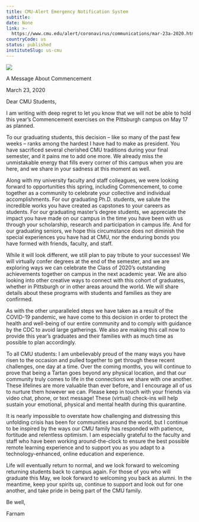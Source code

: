 ```yaml
---
title: CMU-Alert Emergency Notification System
subtitle: 
date: None
link: >-
  https://www.cmu.edu/alert/coronavirus/communications/mar-23a-2020.html
countryCode: us
status: published
instituteSlug: us-cmu
---
```

![](https://www.cmu.edu/favicon.ico)

A Message About Commencement

March 23, 2020

Dear CMU Students,

I am writing with deep regret to let you know that we will not be able to hold this year’s Commencement exercises on the Pittsburgh campus on May 17 as planned.

To our graduating students, this decision – like so many of the past few weeks – ranks among the hardest I have had to make as president. You have sacrificed several cherished CMU traditions during your final semester, and it pains me to add one more. We already miss the unmistakable energy that fills every corner of this campus when you are here, and we share in your sadness at this moment as well.

Along with my university faculty and staff colleagues, we were looking forward to opportunities this spring, including Commencement, to come together as a community to celebrate your collective and individual accomplishments. For our graduating Ph.D. students, we salute the incredible works you have created as capstones to your careers as students. For our graduating master’s degree students, we appreciate the impact you have made on our campus in the time you have been with us through your scholarship, research and participation in campus life. And for our graduating seniors, we hope this circumstance does not diminish the special experiences you have had at CMU, nor the enduring bonds you have formed with friends, faculty, and staff.

While it will look different, we still plan to pay tribute to your successes! We will virtually confer degrees at the end of the semester, and we are exploring ways we can celebrate the Class of 2020’s outstanding achievements together on campus in the next academic year. We are also looking into other creative ways to connect with this cohort of graduates, whether in Pittsburgh or in other areas around the world. We will share details about these programs with students and families as they are confirmed.

As with the other unparalleled steps we have taken as a result of the COVID-19 pandemic, we have come to this decision in order to protect the health and well-being of our entire community and to comply with guidance by the CDC to avoid large gatherings. We also are making this call now to provide this year’s graduates and their families with as much time as possible to plan accordingly.

To all CMU students: I am unbelievably proud of the many ways you have risen to the occasion and pulled together to get through these recent challenges, one day at a time. Over the coming months, you will continue to prove that being a Tartan goes beyond any physical location, and that our community truly comes to life in the connections we share with one another. These lifelines are more valuable than ever before, and I encourage all of us to nurture them however we can. Please keep in touch with your friends via video chat, phone, or text message! These (virtual) check-ins will help sustain your emotional, physical and mental health during this quarantine.

It is nearly impossible to overstate how challenging and distressing this unfolding crisis has been for communities around the world, but I continue to be inspired by the ways our CMU family has responded with patience, fortitude and relentless optimism. I am especially grateful to the faculty and staff who have been working around-the-clock to ensure the best possible remote learning experience and to support you as you adapt to a technology-enhanced, online education and experience.

Life will eventually return to normal, and we look forward to welcoming returning students back to campus again. For those of you who will graduate this May, we look forward to welcoming you back as alumni. In the meantime, keep your spirits up, continue to support and look out for one another, and take pride in being part of the CMU family.

Be well,

Farnam